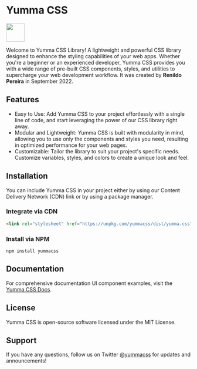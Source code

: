 # Yumma CSS

<img src="https://i.ibb.co/4ZNLWYj/app-icon.jpg"  width="50" height="50">

Welcome to Yumma CSS Library! A lightweight and powerful CSS library designed to enhance the styling capabilities of your web apps. Whether you're a beginner or an experienced developer, Yumma CSS provides you with a wide range of pre-built CSS components, styles, and utilities to supercharge your web development workflow. It was created by **Renildo Pereira** in September 2022.

## Features
* Easy to Use: Add Yumma CSS to your project effortlessly with a single line of code, and start leveraging the power of our CSS library right away.
* Modular and Lightweight: Yumma CSS is built with modularity in mind, allowing you to use only the components and styles you need, resulting in optimized performance for your web pages.
* Customizable: Tailor the library to suit your project's specific needs. Customize variables, styles, and colors to create a unique look and feel.

## Installation
You can include Yumma CSS in your project either by using our Content Delivery Network (CDN) link or by using a package manager.

### Integrate via CDN
```html
<link rel="stylesheet" href="https://unpkg.com/yummacss/dist/yumma.css" crossorigin="anonymous">
```

### Install via NPM
```
npm install yummacss
```

## Documentation
For comprehensive documentation UI component examples, visit the [Yumma CSS Docs](https://yummacss.netlify.app/).

## License
Yumma CSS is open-source software licensed under the MIT License.

## Support
If you have any questions, follow us on Twitter [@yummacss](https://twitter.com/yummacss) for updates and announcements!
